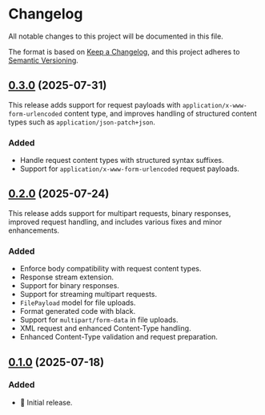 # Changelog

All notable changes to this project will be documented in this file.

The format is based on [Keep a Changelog](https://keepachangelog.com/en/1.0.0/),
and this project adheres to [Semantic Versioning](https://semver.org/spec/v2.0.0.html).

## [0.3.0](https://github.com/flusflas/apier/tree/v0.3.0) (2025-07-31)

This release adds support for request payloads with
`application/x-www-form-urlencoded` content type, and improves handling of
structured content types such as `application/json-patch+json`.

### Added

- Handle request content types with structured syntax suffixes.
- Support for `application/x-www-form-urlencoded` request payloads.

## [0.2.0](https://github.com/flusflas/apier/tree/v0.2.0) (2025-07-24)

This release adds support for multipart requests, binary responses, improved
request handling, and includes various fixes and minor enhancements.

### Added

- Enforce body compatibility with request content types.
- Response stream extension.
- Support for binary responses.
- Support for streaming multipart requests.
- `FilePayload` model for file uploads.
- Format generated code with black.
- Support for `multipart/form-data` in file uploads.
- XML request and enhanced Content-Type handling.
- Enhanced Content-Type validation and request preparation.

## [0.1.0](https://github.com/flusflas/apier/tree/v0.1.0) (2025-07-18)

### Added

- 🚀 Initial release.
